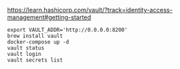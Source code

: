 https://learn.hashicorp.com/vault/?track=identity-access-management#getting-started

```
export VAULT_ADDR='http://0.0.0.0:8200'
brew install vault
docker-compose up -d
vault status
vault login
vault secrets list
```

